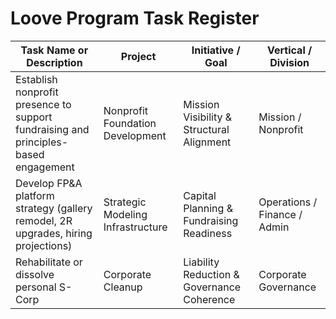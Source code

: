 # Loove Program Task Register

| Task Name or Description | Project | Initiative / Goal | Vertical / Division |
|---|---|---|---|
| Establish nonprofit presence to support fundraising and principles-based engagement | Nonprofit Foundation Development | Mission Visibility & Structural Alignment | Mission / Nonprofit |
| Develop FP&A platform strategy (gallery remodel, 2R upgrades, hiring projections) | Strategic Modeling Infrastructure | Capital Planning & Fundraising Readiness | Operations / Finance / Admin |
| Rehabilitate or dissolve personal S-Corp | Corporate Cleanup | Liability Reduction & Governance Coherence | Corporate Governance |
